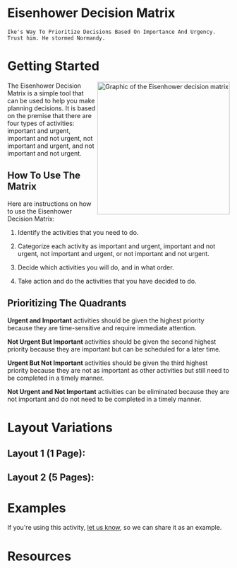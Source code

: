 # Eisenhower Decision Matrix
`Ike's Way To Prioritize Decisions Based On Importance And Urgency. Trust him. He stormed Normandy.`
# Getting Started

<img src="https://upload.wikimedia.org/wikipedia/commons/3/33/7_habits_decision-making_matrix.png" alt="Graphic of the Eisenhower decision matrix" width="300" align="right">

The Eisenhower Decision Matrix is a simple tool that can be used to help you make planning decisions. It is based on the premise that there are four types of activities: important and urgent, important and not urgent, not important and urgent, and not important and not urgent.

## How To Use The Matrix
Here are instructions on how to use the Eisenhower Decision Matrix:

1. Identify the activities that you need to do.

2. Categorize each activity as important and urgent, important and not urgent, not important and urgent, or not important and not urgent.

3. Decide which activities you will do, and in what order.

4. Take action and do the activities that you have decided to do.

## Prioritizing The Quadrants

**Urgent and Important** activities should be given the highest priority because they are time-sensitive and require immediate attention. 

**Not Urgent But Important** activities should be given the second highest priority because they are important but can be scheduled for a later time. 

**Urgent But Not Important** activities should be given the third highest priority because they are not as important as other activities but still need to be completed in a timely manner. 

**Not Urgent and Not Important** activities can be eliminated because they are not important and do not need to be completed in a timely manner.

# Layout Variations

## Layout 1 (1 Page):


## Layout 2 (5 Pages):

# Examples
If you're using this activity, [let us know](https://github.com/Standards-and-Practices/structured-rapid-development/issues/new?assignees=&labels=documentation&template=example-submission.md&title=Example+of+%5Byour+pattern+here%5D), so we can share it as an example.
# Resources